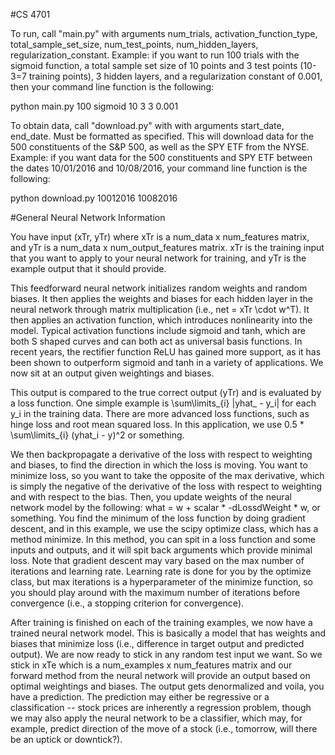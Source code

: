 #CS 4701

To run, call "main.py" with arguments num_trials, activation_function_type, total_sample_set_size, num_test_points, num_hidden_layers, regularization_constant. Example: if you want to run 100 trials with the sigmoid function, a total sample set size of 10 points and 3 test points (10-3=7 training points), 3 hidden layers, and a regularization constant of 0.001, then your command line function is the following:

python main.py 100 sigmoid 10 3 3 0.001

To obtain data, call "download.py" with with arguments start_date, end_date. Must be formatted as specified. This will download data for the 500 constituents of the S&P 500, as well as the SPY ETF from the NYSE. Example: if you want data for the 500 constituents and SPY ETF between the dates 10/01/2016 and 10/08/2016, your command line function is the following:

python download.py 10012016 10082016

#General Neural Network Information

You have input (xTr, yTr) where xTr is a num_data x num_features matrix, and yTr is a num_data x num_output_features matrix. xTr is the training input that you want to apply to your neural network for training, and yTr is the example output that it should provide. 

This feedforward neural network initializes random weights and random biases. It then applies the weights and biases for each hidden layer in the neural network through matrix multiplication (i.e., net = xTr \cdot w^T). It then applies an activation function, which introduces nonlinearity into the model. Typical activation functions include sigmoid and tanh, which are both S shaped curves and can both act as universal basis functions. In recent years, the rectifier function ReLU has gained more support, as it has been shown to outperform sigmoid and tanh in a variety of applications. We now sit at an output given weightings and biases. 

This output is compared to the true correct output (yTr) and is evaluated by a loss function. One simple example is \sum\limits_{i} |yhat_ - y_i| for each y_i in the training data. There are more advanced loss functions, such as hinge loss and root mean squared loss. In this application, we use 0.5 * \sum\limits_{i} (yhat_i - y)^2 or something. 

We then backpropagate a derivative of the loss with respect to weighting and biases, to find the direction in which the loss is moving. You want to minimize loss, so you want to take the opposite of the max derivative, which is simply the negative of the derivative of the loss with respect to weighting and with respect to the bias. Then, you update weights of the neural network model by the following: what = w + scalar * -dLossdWeight * w, or something. You find the minimum of the loss function by doing gradient descent, and in this example, we use the scipy optimize class, which has a method minimize. In this method, you can spit in a loss function and some inputs and outputs, and it will spit back arguments which provide minimal loss. Note that gradient descent may vary based on the max number of iterations and learning rate. Learning rate is done for you by the optimize class, but max iterations is a hyperparameter of the minimize function, so you should play around with the maximum number of iterations before convergence (i.e., a stopping criterion for convergence). 

After training is finished on each of the training examples, we now have a trained neural network model. This is basically a model that has weights and biases that minimize loss (i.e., difference in target output and predicted output). We are now ready to stick in any random test input we want. So we stick in xTe which is a num_examples x num_features matrix and our forward method from the neural network will provide an output based on optimal weightings and biases. The output gets denormalized and voila, you have a prediction. The prediction may either be regressive or a classification -- stock prices are inherently a regression problem, though we may also apply the neural network to be a classifier, which may, for example, predict direction of the move of a stock (i.e., tomorrow, will there be an uptick or downtick?). 

